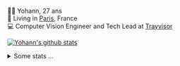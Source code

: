 <p>
  👨🏻 <bold>Yohann</bold>, 27 ans<br/>
  💼 Living in <a href="https://www.google.com/maps?q=paris">Paris</a>, France<br/>
  💻 Computer Vision Engineer and Tech Lead at <a href="https://trayvisor.com/">Trayvisor</a><br/>
</p>

<a href="https://github.com/anuraghazra/github-readme-stats"><img align="center" src="https://github-readme-stats-go94hl40s-yohann84l.vercel.app//api?username=yohann84L&show_icons=true&include_all_commits=true" alt="Yohann's github stats" /> </a>


<details>
  <summary>Some stats ...</summary><br/>
  

<!--START_SECTION:waka-->
![Code Time](http://img.shields.io/badge/Code%20Time-1%2C165%20hrs%2042%20mins-blue)

![Profile Views](http://img.shields.io/badge/Profile%20Views-0-blue)

**🐱 My GitHub Data** 

> 📦 440.9 kB Used in GitHub's Storage 
 > 
> 🏆 1,338 Contributions in the Year 2024
 > 
> 🚫 Not Opted to Hire
 > 
> 📜 26 Public Repositories 
 > 
> 🔑 21 Private Repositories 
 > 
**I'm an Early 🐤** 

```text
🌞 Morning                18090 commits       ████████░░░░░░░░░░░░░░░░░   30.73 % 
🌆 Daytime                33484 commits       ██████████████░░░░░░░░░░░   56.88 % 
🌃 Evening                7159 commits        ███░░░░░░░░░░░░░░░░░░░░░░   12.16 % 
🌙 Night                  136 commits         ░░░░░░░░░░░░░░░░░░░░░░░░░   00.23 % 
```
📅 **I'm Most Productive on Wednesday** 

```text
Monday                   11045 commits       █████░░░░░░░░░░░░░░░░░░░░   18.76 % 
Tuesday                  10991 commits       █████░░░░░░░░░░░░░░░░░░░░   18.67 % 
Wednesday                12455 commits       █████░░░░░░░░░░░░░░░░░░░░   21.16 % 
Thursday                 11949 commits       █████░░░░░░░░░░░░░░░░░░░░   20.30 % 
Friday                   11333 commits       █████░░░░░░░░░░░░░░░░░░░░   19.25 % 
Saturday                 385 commits         ░░░░░░░░░░░░░░░░░░░░░░░░░   00.65 % 
Sunday                   711 commits         ░░░░░░░░░░░░░░░░░░░░░░░░░   01.21 % 
```


📊 **This Week I Spent My Time On** 

```text
🕑︎ Time Zone: Europe/Paris

💬 Programming Languages: 
Python                   1 hr 25 mins        ██████████████░░░░░░░░░░░   55.76 % 
Markdown                 30 mins             █████░░░░░░░░░░░░░░░░░░░░   19.63 % 
YAML                     16 mins             ███░░░░░░░░░░░░░░░░░░░░░░   10.84 % 
Makefile                 14 mins             ██░░░░░░░░░░░░░░░░░░░░░░░   09.16 % 
Bash                     4 mins              █░░░░░░░░░░░░░░░░░░░░░░░░   02.90 % 

🔥 Editors: 
VS Code                  2 hrs 33 mins       █████████████████████████   100.00 % 

💻 Operating System: 
Mac                      2 hrs 33 mins       █████████████████████████   100.00 % 
```

**I Mostly Code in Python** 

```text
Python                   27 repos            ██████████████░░░░░░░░░░░   55.10 % 
Jupyter Notebook         4 repos             ██░░░░░░░░░░░░░░░░░░░░░░░   08.16 % 
JavaScript               3 repos             ██░░░░░░░░░░░░░░░░░░░░░░░   06.12 % 
HTML                     2 repos             █░░░░░░░░░░░░░░░░░░░░░░░░   04.08 % 
Shell                    1 repo              █░░░░░░░░░░░░░░░░░░░░░░░░   02.04 % 
```




 Last Updated on 06/12/2024 00:40:00 UTC
<!--END_SECTION:waka-->
